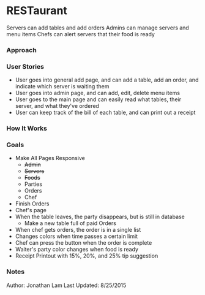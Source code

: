 # RESTaurant

Servers can add tables and add orders
Admins can manage servers and menu items
Chefs can alert servers that their food is ready



### Approach

### User Stories
- User goes into general add page, and can add a table, add an order, and indicate which server is waiting them
- User goes into admin page, and can add, edit, delete menu items
- User goes to the main page and can easily read what tables, their server, and what they've ordered
- User can keep track of the bill of each table, and can print out a receipt

### How It Works

### Goals
- Make All Pages Responsive
  - ~~Admin~~
  - ~~Servers~~
  - ~~Foods~~
  - Parties
  - Orders
  - Chef
- Finish Orders
- Chef's page
- When the table leaves, the party disappears, but is still in database
  - Make a new table full of paid Orders
- When chef gets orders, the order is in a single list
- Changes colors when time passes a certain limit
- Chef can press the button when the order is complete
- Waiter's party color changes when food is ready
- Receipt Printout with 15%, 20%, and 25% tip suggestion



### Notes
Author: Jonathan Lam
Last Updated: 8/25/2015
